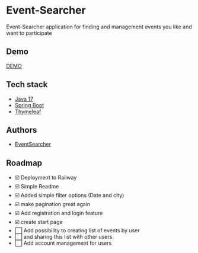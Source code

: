 # Event-Searcher


Event-Searcher application for finding and management events you like and want to participate



## Demo


[DEMO](https://event-searcher.up.railway.app/start)


## Tech stack

- [Java 17](https://www.oracle.com/java/technologies/javase/jdk17-archive-downloads.html)
- [Spring Boot](https://spring.io/projects/spring-boot)
- [Thymeleaf](https://www.thymeleaf.org/)



## Authors

- [EventSearcher](https://www.github.com/EventSearcher)



## Roadmap

- ☑️ Deployment to Railway
- ☑️ Simple Readme
- ☑️ Added simple filter options (Date and city)
- ☑️  make pagination great again
- ☑️ Add registration and login feature
- ☑️ create start page
- ⬜ Add possibility to creating list of events by user
- ⬜ and sharing this list with other users
- ⬜ Add account management for users 



